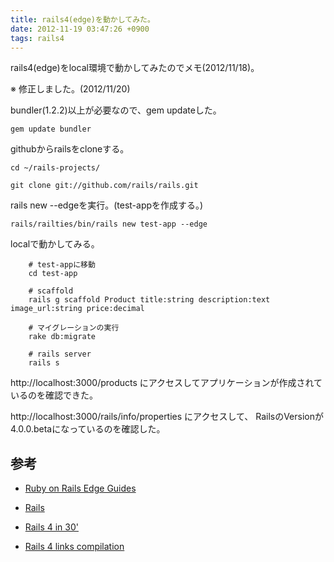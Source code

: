 ```yaml
---
title: rails4(edge)を動かしてみた。
date: 2012-11-19 03:47:26 +0900
tags: rails4
---
```


rails4(edge)をlocal環境で動かしてみたのでメモ(2012/11/18)。

※ 修正しました。(2012/11/20)

bundler(1.2.2)以上が必要なので、gem updateした。  

    gem update bundler
  
githubからrailsをcloneする。  
  
    cd ~/rails-projects/

    git clone git://github.com/rails/rails.git

rails new --edgeを実行。(test-appを作成する。)

    rails/railties/bin/rails new test-app --edge
 
localで動かしてみる。

        # test-appに移動
        cd test-app

        # scaffold
        rails g scaffold Product title:string description:text image_url:string price:decimal

        # マイグレーションの実行
        rake db:migrate

        # rails server
        rails s

http://localhost:3000/products にアクセスしてアプリケーションが作成されているのを確認できた。

http://localhost:3000/rails/info/properties にアクセスして、
RailsのVersionが4.0.0.betaになっているのを確認した。


## 参考
- [Ruby on Rails Edge Guides](http://edgeguides.rubyonrails.org/)

- [Rails](https://github.com/rails/rails)

- [Rails 4 in 30'](https://speakerdeck.com/spastorino/rails-4-in-30)

- [Rails 4 links compilation](http://blog.wyeworks.com/2012/11/13/rails-4-compilation-links/)
